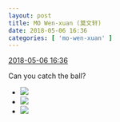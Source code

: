 ```yaml
---
layout: post
title: MO Wen-xuan (莫文轩)
date: 2018-05-06 16:36
categories: [ 'mo-wen-xuan' ]
---
```


<div class="weibo-info">
  <a href="https://weibo.com/6505418468/GfpcU4I0r">2018-05-06 16:36</a>
</div>

Can you catch the ball?

<!-- more -->

<ul class="weibo-pic-list-1">
  <li class="weibo-pic">
    <a href="http://wx3.sinaimg.cn/mw690/0076g4wkgy1fr1pf9f26ij30qo0zkdm6.jpg"><img src="http://wx3.sinaimg.cn/thumb150/0076g4wkgy1fr1pf9f26ij30qo0zkdm6.jpg"/></a>
  </li>
  <li class="weibo-pic">
    <a href="http://wx1.sinaimg.cn/mw690/0076g4wkgy1fr1pfao8ypj30qo0zk7c2.jpg"><img src="http://wx1.sinaimg.cn/thumb150/0076g4wkgy1fr1pfao8ypj30qo0zk7c2.jpg"/></a>
  </li>
  <li class="weibo-pic">
    <a href="http://wx4.sinaimg.cn/mw690/0076g4wkgy1fr1pfc6uubj30qo0zkgsc.jpg"><img src="http://wx4.sinaimg.cn/thumb150/0076g4wkgy1fr1pfc6uubj30qo0zkgsc.jpg"/></a>
  </li>
</ul>
